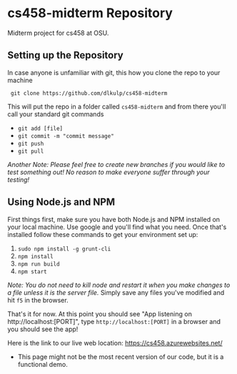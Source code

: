 # cs458-midterm Repository
Midterm project for cs458 at OSU.

## Setting up the Repository
In case anyone is unfamiliar with git, this how you clone the repo to your machine

     git clone https://github.com/dlkulp/cs458-midterm
This will put the repo in a folder called `cs458-midterm` and from there you'll call your standard git commands
* `git add [file]` 
* `git commit -m "commit message"`
* `git push`
* `git pull`

*Another Note: Please feel free to create new branches if you would like to test something out!  No reason to make everyone suffer through your testing!*

## Using Node.js and NPM
First things first, make sure you have both Node.js and NPM installed on your local machine.  Use google and you'll find what you need.  Once that's installed follow these commands to get your environment set up:
1. `sudo npm install -g grunt-cli`
2. `npm install`
3. `npm run build`
3. `npm start`

*Note: You do not need to kill node and restart it when you make changes to a file unless it is the server file.*  Simply save any files you've modified and hit `f5` in the browser. 

That's it for now.  At this point you should see "App listening on http://localhost:[PORT]", type `http://localhost:[PORT]` in a browser and you should see the app!

Here is the link to our live web location: https://cs458.azurewebsites.net/
* This page might not be the most recent version of our code, but it is a functional demo.
